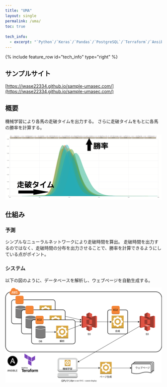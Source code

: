 ```yaml
---
title: "UMA"
layout: single
permalink: /uma/
toc: true

tech_info: 
  - excerpt: "`Python`/`Keras`/`Pandas`/`PostgreSQL`/`Terraform`/`Ansible`/`EC2`/`S3`"
---
```


{% include feature_row id="tech_info" type="right" %}

## サンプルサイト
[https://iwase22334.github.io/sample-umasec.com/](https://iwase22334.github.io/sample-umasec.com/)


## 概要

機械学習により各馬の走破タイムを出力する。
さらに走破タイムをもとに各馬の勝率を計算する。

![勝率ページ](/assets/images/uma-screenshot.png)


## 仕組み

### 予測

シンプルなニューラルネットワークにより走破時間を算出。
走破時間を出力するのではなく、走破時間の分布を出力させることで、勝率を計算できるようにしている点がポイント。

### システム

以下の図のように、データベースを解析し、ウェブページを自動生成する。 

![アークてくちゃ](/assets/images/uma-architecture.svg)
